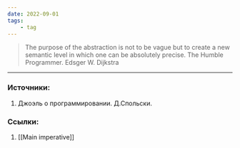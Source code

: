 ```yaml
---
date: 2022-09-01
tags:
    - tag
---
```


> The purpose of the abstraction is not to be vague but to create a new semantic level in which one can be absolutely precise. The Humble Programmer. Edsger W. Dijkstra

---

### Источники:
1. Джоэль о программировании. Д.Спольски.

### Ссылки:
1. [[Main imperative]]